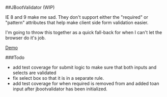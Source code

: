 ##JBootValidator (WIP)

IE 8 and 9 make me sad. They don't support either the "required" or "pattern" attributes that help make client side form validation easier.

I'm going to throw this together as a quick fall-back for when I can't let the browser do it's job.

[Demo](http://benkiefer.github.io/jbootvalidator)

###Todo
 - add test coverage for submit logic to make sure that both inputs and selects are validated
 - fix select box so that it is in a separate rule.
 - add test coverage for when required is removed from and added toan input after jbootvalidator has been initialized.